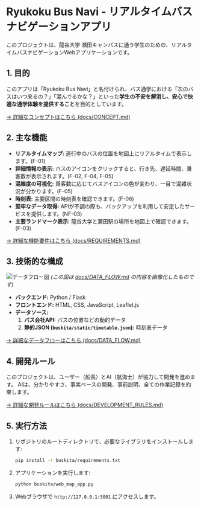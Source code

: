 # Ryukoku Bus Navi - リアルタイムバスナビゲーションアプリ

このプロジェクトは、龍谷大学 瀬田キャンパスに通う学生のための、リアルタイムバスナビゲーションWebアプリケーションです。

## 1. 目的

このアプリは「Ryukoku Bus Navi」と名付けられ、バス通学における「次のバスはいつ来るの？」「混んでるかな？」といった**学生の不安を解消し、安心で快適な通学体験を提供すること**を目的としています。

[→ 詳細なコンセプトはこちら (docs/CONCEPT.md)](docs/CONCEPT.md)

## 2. 主な機能

- **リアルタイムマップ:** 運行中のバスの位置を地図上にリアルタイムで表示します。(F-01)
- **詳細情報の表示:** バスのアイコンをクリックすると、行き先、遅延時間、乗客数が表示されます。(F-02, F-04, F-05)
- **混雑度の可視化:** 乗客数に応じてバスアイコンの色が変わり、一目で混雑状況が分かります。(F-05)
- **時刻表:** 主要区間の時刻表を確認できます。(F-06)
- **堅牢なデータ取得:** APIが不調の際も、バックアップを利用して安定したサービスを提供します。(NF-03)
- **主要ランドマーク表示:** 龍谷大学と瀬田駅の場所を地図上で確認できます。(F-03)

[→ 詳細な機能要件はこちら (docs/REQUIREMENTS.md)](docs/REQUIREMENTS.md)

## 3. 技術的な構成

![データフロー図](docs/DATA_FLOW.png)
*(この図は [docs/DATA_FLOW.md](docs/DATA_FLOW.md) の内容を画像化したものです)*

- **バックエンド:** Python / Flask
- **フロントエンド:** HTML, CSS, JavaScript, Leaflet.js
- **データソース:**
    1. **バス会社API:** バスの位置などの動的データ
    2. **静的JSON (`buskita/static/timetable.json`):** 時刻表データ

[→ 詳細なデータフローはこちら (docs/DATA_FLOW.md)](docs/DATA_FLOW.md)

## 4. 開発ルール

このプロジェクトは、ユーザー（船長）とAI（航海士）が協力して開発を進めます。
AIは、分かりやすさ、事実ベースの開発、事前説明、全ての作業記録を約束します。

[→ 詳細な開発ルールはこちら (docs/DEVELOPMENT_RULES.md)](docs/DEVELOPMENT_RULES.md)

## 5. 実行方法

1.  リポジトリのルートディレクトリで、必要なライブラリをインストールします:
    ```bash
    pip install -r buskita/requirements.txt
    ```
2.  アプリケーションを実行します:
    ```bash
    python buskita/web_map_app.py
    ```
3.  Webブラウザで `http://127.0.0.1:5001` にアクセスします。 